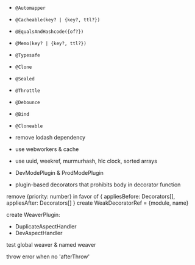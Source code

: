 - `@Automapper`
- `@Cacheable(key? | {key?, ttl?})`
- `@EqualsAndHashcode({of?})`
- `@Memo(key? | {key?, ttl?})`
- `@Typesafe`
- `@Clone`
- `@Sealed`
- `@Throttle`
- `@Debounce`
- `@Bind`
- `@Cloneable`


- remove lodash dependency
- use webworkers & cache
- use uuid, weekref, murmurhash, hlc clock, sorted arrays
- DevModePlugin & ProdModePlugin
- plugin-based decorators that prohibits body in decorator function 


remove {priority: number} in favor of { appliesBefore: Decorators[], appliesAfter: Decorators[] }
create WeakDecoratorRef = {module, name}


create WeaverPlugin:
 - DuplicateAspectHandler
 - DevAspectHandler


test global weaver & named weaver


throw error when no 'afterThrow' 

